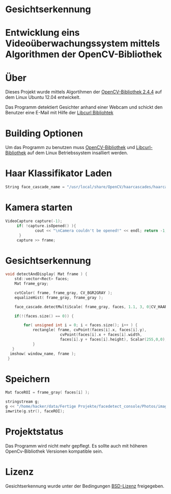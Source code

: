 Gesichtserkennung
=================

Entwicklung eins Videoüberwachungssystem mittels Algorithmen der OpenCV-Bibliothek
==================================================================================

Über
=====

Dieses Projekt wurde mittels Algortihmen der [OpenCV-Bibliothek 2.4.4](http://opencv.willowgarage.com/wiki/) auf dem Linux Ubuntu 12.04 entwickelt.


Das Programm detektiert Gesichter anhand einer Webcam und schickt den Benutzer eine E-Mail mit Hilfe der [Libcurl Bibliohtek](http://curl.haxx.se/libcurl/)


Building Optionen
=================
Um das Programm zu benutzen muss [OpenCV-Bibliothek](http://opencv.org/downloads.html) und [Libcurl-Bibliothek](http://curl.haxx.se/download.html) auf dem Linux Betriebssystem insalliert werden.
 

Haar Klassifikator Laden
========================
```objective-c
String face_cascade_name = "/usr/local/share/OpenCV/haarcascades/haarcascade_frontalface_alt2.xml";
```

Kamera starten
==============
```objective-c
VideoCapture capture(-1); 
     if( !capture.isOpened() ){ 
             cout << "\nCamera couldn't be opened!" << endl; return -1; 
      }
     capture >> frame; 
```

Gesichtserkennung
=================
```objective-c
void detectAndDisplay( Mat frame ) {
    std::vector<Rect> faces;		
    Mat frame_gray;		

    cvtColor( frame, frame_gray, CV_BGR2GRAY );
    equalizeHist( frame_gray, frame_gray );

    face_cascade.detectMultiScale( frame_gray, faces, 1.1, 3, 0|CV_HAAR_SCALE_IMAGE, Size(30, 30) );

    if(!(faces.size() == 0)) {

        for( unsigned int i = 0; i < faces.size(); i++ ) {
            rectangle( frame, cvPoint(faces[i].x, faces[i].y),
                        cvPoint(faces[i].x + faces[i].width,
                        faces[i].y + faces[i].height), Scalar(255,0,0),1,8,0);
            }
   }
  imshow( window_name, frame );
 }
 ```

Speichern
=========
```objective-c
Mat faceROI = frame_gray( faces[i] );

stringstream g;
g << "/home/hacker/data/Fertige Projekte/facedetect_console/Photos/image" << i << ".jpg";
imwrite(g.str(), faceROI);
```


Projektstatus
==============
Das Programm wird nicht mehr gepflegt.
Es sollte auch mit höheren OpenCv-Bibliothek Versionen kompatible sein.

Lizenz
======
Gesichtserkennung wurde unter der Bedingungen [BSD-Lizenz](http://de.wikipedia.org/wiki/BSD-Lizenz) freigegeben.
